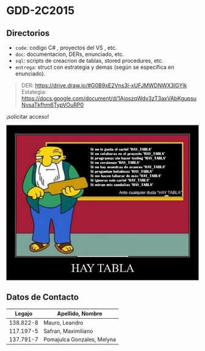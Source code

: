 # GDD-2C2015
## Directorios
 
* `code`: codigo C# , proyectos del VS , etc.
* `doc`: documentacion, DERs, enunciado, etc.
* `sql`: scripts de creacrion de tablas, stored procedures, etc.
* `entrega`: struct con estrategia y demas (según se especifica en enunciado).

> DER: https://drive.draw.io/#G0B9xE2Vns3l-xUFJMWDNWX3lGYlk
> Estategia: https://docs.google.com/document/d/1AjoszqWdv3zT3axVAbKgupsuNvsaTkfhm6TypVOuRP0

¡solicitar acceso!

![alt tag](https://github.com/lemmau/aerolineasFRBA/blob/master/images/HAY_TABLA.png)


## Datos de Contacto

Legajo | Apellido, Nombre | 
 ------------- | ------------- 
138.822-8 | Mauro, Leandro 
117.197-5 | Safran, Maximiliano 
137.791-7 | Pomajulca Gonzales, Melyna 
